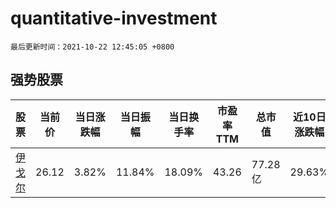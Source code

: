 # quantitative-investment

`最后更新时间：2021-10-22 12:45:05 +0800`

## 强势股票

|股票|当前价|当日涨跌幅|当日振幅|当日换手率|市盈率TTM|总市值|近10日涨跌幅|
|----|----|----|----|----|----|----|----|
|[伊戈尔](https://xueqiu.com/S/SZ002922)|26.12|3.82%|11.84%|18.09%|43.26|77.28亿|29.63%|
